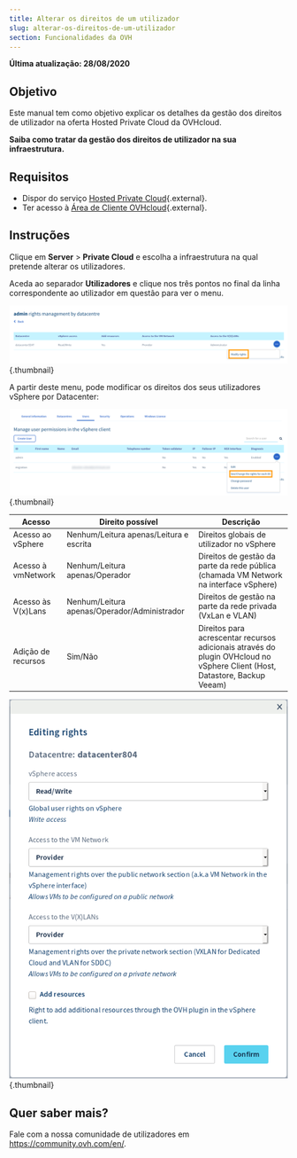 ```yaml
---
title: Alterar os direitos de um utilizador
slug: alterar-os-direitos-de-um-utilizador
section: Funcionalidades da OVH
---
```


**Última atualização: 28/08/2020**

## Objetivo

Este manual tem como objetivo explicar os detalhes da gestão dos direitos de utilizador na oferta Hosted Private Cloud da OVHcloud.

**Saiba como tratar da gestão dos direitos de utilizador na sua infraestrutura.**

## Requisitos

* Dispor do serviço [Hosted Private Cloud](https://www.ovhcloud.com/pt/enterprise/products/hosted-private-cloud/){.external}.
* Ter acesso à [Área de Cliente OVHcloud](https://www.ovh.com/auth/?action=gotomanager){.external}.

## Instruções

Clique em **Server** > **Private Cloud** e escolha a infraestrutura na qual pretende alterar os utilizadores.

Aceda ao separador **Utilizadores** e clique nos três pontos no final da linha correspondente ao utilizador em questão para ver o menu.

![Ver / Modificar as permissões por DC](images/user_rights_1.png){.thumbnail}

A partir deste menu, pode modificar os direitos dos seus utilizadores vSphere por Datacenter:

![Modificar os direitos](images/user_rights_2.png){.thumbnail}

| Acesso  | Direito possível | Descrição |
|---|---|---|
| Acesso ao vSphere | Nenhum/Leitura apenas/Leitura e escrita | Direitos globais de utilizador no vSphere |
| Acesso à vmNetwork | Nenhum/Leitura apenas/Operador | Direitos de gestão da parte da rede pública (chamada VM Network na interface vSphere) |
| Acesso às V(x)Lans | Nenhum/Leitura apenas/Operador/Administrador | Direitos de gestão na parte da rede privada (VxLan e VLAN) |
| Adição de recursos | Sim/Não | Direitos para acrescentar recursos adicionais através do plugin OVHcloud no vSphere Client (Host, Datastore, Backup Veeam) |

![Modificar os direitos](images/user_rights_3.png){.thumbnail}

## Quer saber mais?

Fale com a nossa comunidade de utilizadores em <https://community.ovh.com/en/>.
